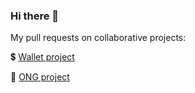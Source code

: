 ### Hi there 👋

<!--
**diego-balde/diego-balde** is a ✨ _special_ ✨ repository because its `README.md` (this file) appears on your GitHub profile.

Here are some ideas to get you started:

- 🔭 I’m currently working on ...
- 🌱 I’m currently learning ...
- 👯 I’m looking to collaborate on ...
- 🤔 I’m looking for help with ...
- 💬 Ask me about ...
- 📫 How to reach me: ...
- 😄 Pronouns: ...
- ⚡ Fun fact: ...
-->

My pull requests on collaborative projects: 

💲 [Wallet project](https://github.com/emmanuelranone/AlkemyWallet/pulls?q=is%3Apr+is%3Amerged+author%3Adiego-balde+)

🙌 [ONG project](https://github.com/alkemyTech/OT280-server/pulls?q=is%3Apr+is%3Amerged+author%3Adiego-balde+)

